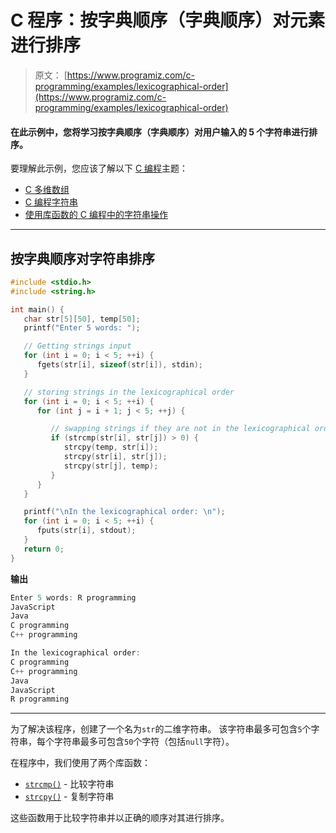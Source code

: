 # C 程序：按字典顺序（字典顺序）对元素进行排序

> 原文： [https://www.programiz.com/c-programming/examples/lexicographical-order](https://www.programiz.com/c-programming/examples/lexicographical-order)

#### 在此示例中，您将学习按字典顺序（字典顺序）对用户输入的 5 个字符串进行排序。

要理解此示例，您应该了解以下 [C 编程](/c-programming "C tutorial")主题：

*   [C 多维数组](/c-programming/c-multi-dimensional-arrays)
*   [C 编程字符串](/c-programming/c-strings)
*   [使用库函数的 C 编程中的字符串操作](/c-programming/string-handling-functions)

* * *

## 按字典顺序对字符串排序

```c
#include <stdio.h>
#include <string.h>

int main() {
   char str[5][50], temp[50];
   printf("Enter 5 words: ");

   // Getting strings input
   for (int i = 0; i < 5; ++i) {
      fgets(str[i], sizeof(str[i]), stdin);
   }

   // storing strings in the lexicographical order
   for (int i = 0; i < 5; ++i) {
      for (int j = i + 1; j < 5; ++j) {

         // swapping strings if they are not in the lexicographical order
         if (strcmp(str[i], str[j]) > 0) {
            strcpy(temp, str[i]);
            strcpy(str[i], str[j]);
            strcpy(str[j], temp);
         }
      }
   }

   printf("\nIn the lexicographical order: \n");
   for (int i = 0; i < 5; ++i) {
      fputs(str[i], stdout);
   }
   return 0;
}
```

**输出**

```c
Enter 5 words: R programming
JavaScript
Java
C programming
C++ programming

In the lexicographical order:
C programming
C++ programming
Java
JavaScript
R programming 
```

* * *

为了解决该程序，创建了一个名为`str`的二维字符串。 该字符串最多可包含`5`个字符串，每个字符串最多可包含`50`个字符（包括`null`字符）。

在程序中，我们使用了两个库函数：

*   [`strcmp()`](https://www.programiz.com/c-programming/library-function/string.h/strcmp) - 比较字符串
*   [`strcpy()`](https://www.programiz.com/c-programming/library-function/string.h/strcpy) - 复制字符串

这些函数用于比较字符串并以正确的顺序对其进行排序。